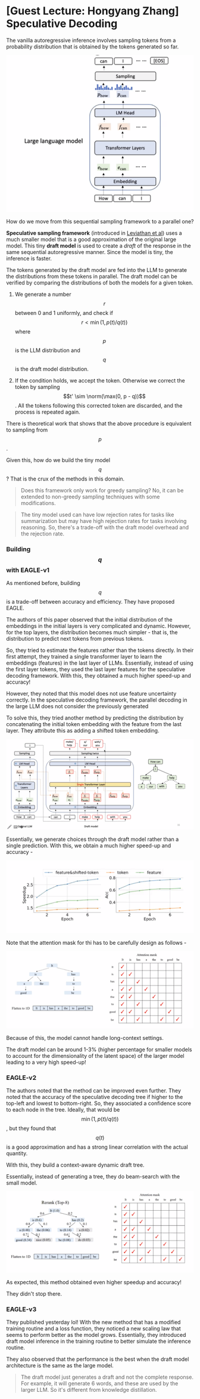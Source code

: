 # [Guest Lecture: Hongyang Zhang] Speculative Decoding

The vanilla autoregressive inference involves sampling tokens from a probability distribution that is obtained by the tokens generated so far. 

![](/assets/img/2025-01-06-data-systems-for-ml/2025-03-06-18-35-07-image.png)

How do we move from this sequential sampling framework to a parallel one?



**Speculative sampling framework** (introduced in [Leviathan et al](https://arxiv.org/abs/2211.17192)) uses a much smaller model that is a good approximation of the original large model. This tiny **draft model** is used to create a *draft* of the response in the same sequential autoregressive manner. Since the model is tiny, the inference is faster. 

The tokens generated by the draft model are fed into the LLM to generate the distributions from these tokens in parallel. The draft model can be verified by comparing the distributions of both the models for a given token. 

1. We generate a number $$r$$ between 0 and 1 uniformly, and check if $$r < \min(1, p(t)/q(t))$$ where $$p$$ is the LLM distribution and $$q$$ is the draft model distribution. 

2. If the condition holds, we accept the token. Otherwise we correct the token by sampling $$t' \sim \norm(\max(0, p - q))$$. All the tokens following this corrected token are discarded, and the process is repeated again.

There is theoretical work that shows that the above procedure is equivalent to sampling from $$p$$.

Given this, how do we build the tiny model $$q$$? That is the crux of the methods in this domain. 

> Does this framework only work for greedy sampling? No, it can be extended to non-greedy sampling techniques with some modifications. 

> The tiny model used can have low rejection rates for tasks like summarization but may have high rejection rates for tasks involving reasoning. So, there's a trade-off with the draft model overhead and the rejection rate.

### Building $$q$$ with EAGLE-v1

As mentioned before, building $$q$$ is a trade-off between accuracy and efficiency. They have proposed EAGLE.

The authors of this paper observed that the initial distribution of the embeddings in the initial layers is very complicated and dynamic. However, for the top layers, the distribution becomes much simpler - that is, the distribution to predict next tokens from previous tokens. 

So, they tried to estimate the features rather than the tokens directly. In their first attempt, they trained a single transformer layer to learn the embeddings (features) in the last layer of LLMs. Essentially,  instead of using the first layer tokens, they used the last layer features for the speculative decoding framework. With this, they obtained a much higher speed-up and accuracy!

However, they noted that this model does not use feature uncertainty correctly. In the speculative decoding framework, the parallel decoding in the large LLM does not consider the previously generated 



To solve this, they tried another method by predicting the distribution by concatenating the initial token embedding with the feature from the last layer. They attribute this as adding a shifted token embedding. 

![](/assets/img/2025-01-06-data-systems-for-ml/2025-03-06-19-01-18-image.png)



Essentially, we generate choices through the draft model rather than a single prediction. With this, we obtain a much higher speed-up and accuracy -

![](/assets/img/2025-01-06-data-systems-for-ml/2025-03-06-18-55-53-image.png)

Note that the attention mask for thi has to be carefully design as follows - 

![](/assets/img/2025-01-06-data-systems-for-ml/2025-03-06-19-07-29-image.png)

Because of this, the model cannot handle long-context settings.

The draft model can be around 1-3% (higher percentage for smaller models to account for the dimensionality of the latent space) of the larger model leading to a very high speed-up!

### EAGLE-v2

The authors noted that the method can be improved even further. They noted that the accuracy of the speculative decoding tree if higher to the top-left and lowest to bottom-right. So, they associated a confidence score to each node in the tree. Ideally, that would be $$\min(1, p(t)/q(t))$$, but they found that $$q(t)$$ is a good approximation and has a strong linear correlation with the actual quantity. 

With this, they build a context-aware dynamic draft tree. 

Essentially, instead of generating a tree, they do beam-search with the small model. 

![](/assets/img/2025-01-06-data-systems-for-ml/2025-03-06-19-22-55-image.png)

As expected, this method obtained even higher speedup and accuracy!

They didn't stop there.

### EAGLE-v3

They published yesterday lol! With the new method that has a modified training routine and a loss function, they noticed a new scaling law that seems to perform better as the model grows. Essentially, they introduced draft model inference in the training routine to better simulate the inference routine.

They also observed that the performance is the best when the draft model architecture is the same as the large model. 

> The draft model just generates a draft and not the complete response. For example, it will generate 6 words, and these are used by the larger LLM. So it's different from knowledge distillation.






